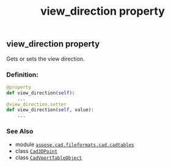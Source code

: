 ﻿---
title: view_direction property
second_title: Aspose.CAD for Python via .NET API References
description: 
type: docs
weight: 590
url: /python-net/aspose.cad.fileformats.cad.cadtables/cadvporttableobject/view_direction/
is_root: false
---

## view_direction property


Gets or sets the view direction.
### Definition:
```python
@property
def view_direction(self):
    ...
@view_direction.setter
def view_direction(self, value):
    ...
```

### See Also
* module [`aspose.cad.fileformats.cad.cadtables`](../../)
* class [`Cad3DPoint`](/cad/python-net/aspose.cad.fileformats.cad.cadobjects/cad3dpoint)
* class [`CadVportTableObject`](/cad/python-net/aspose.cad.fileformats.cad.cadtables/cadvporttableobject)
